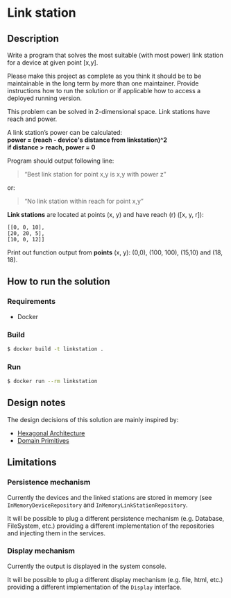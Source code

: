 # Link station

## Description
Write a program that solves the most suitable (with most power) link station for a device at given
point [x,y].

Please make this project as complete as you think it should be to be maintainable in the long
term by more than one maintainer. Provide instructions how to run the solution or if applicable
how to access a deployed running version.

This problem can be solved in 2-dimensional space. Link stations have reach and power.

A link station’s power can be calculated: <br/>
**power = (reach - device's distance from linkstation)^2** <br/>
**if distance > reach, power = 0**

Program should output following line:
> “Best link station for point x,y is x,y with power z”

or:

> “No link station within reach for point x,y”

**Link stations**​ are located at points (x, y) and have reach (r) ([x, y, r]):
```
[[0, 0, 10],
[20, 20, 5],
[10, 0, 12]]
```

Print out function output from **points**​ (x, y):
(0,0), (100, 100), (15,10) and (18, 18).

## How to run the solution

### Requirements

- Docker

### Build

```bash
$ docker build -t linkstation .
```

### Run

```bash
$ docker run --rm linkstation
```

## Design notes

The design decisions of this solution are mainly inspired by:

- [Hexagonal Architecture](https://en.wikipedia.org/wiki/Hexagonal_architecture_(software))
- [Domain Primitives](https://freecontent.manning.com/domain-primitives-what-they-are-and-how-you-can-use-them-to-make-more-secure-software/)

## Limitations

### Persistence mechanism
Currently the devices and the linked stations are stored in memory (see `InMemoryDeviceRepository` and `InMemoryLinkStationRepository`.

It will be possible to plug a different persistence mechanism (e.g. Database, FileSystem, etc.) providing a different implementation of the repositories and injecting them in the services.

### Display mechanism

Currently the output is displayed in the system console.

It will be possible to plug a different display mechanism (e.g. file, html, etc.) providing a different implementation of the `Display` interface.